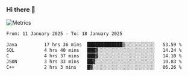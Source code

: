 ### Hi there 👋

![Metrics](https://github.com/radoapx/radoapx/blob/main/github-metrics.svg)

<!--START_SECTION:waka-->

```txt
From: 11 January 2025 - To: 18 January 2025

Java          17 hrs 36 mins  █████████████▒░░░░░░░░░░░   53.59 %
SQL           4 hrs 40 mins   ███▓░░░░░░░░░░░░░░░░░░░░░   14.24 %
C             4 hrs 37 mins   ███▓░░░░░░░░░░░░░░░░░░░░░   14.10 %
JSON          3 hrs 33 mins   ██▓░░░░░░░░░░░░░░░░░░░░░░   10.83 %
C++           2 hrs 3 mins    █▓░░░░░░░░░░░░░░░░░░░░░░░   06.26 %
```

<!--END_SECTION:waka-->

<!--
**radoapx/radoapx** is a ✨ _special_ ✨ repository because its `README.md` (this file) appears on your GitHub profile.

Here are some ideas to get you started:

- 🔭 I’m currently working on ...
- 🌱 I’m currently learning ...
- 👯 I’m looking to collaborate on ...
- 🤔 I’m looking for help with ...
- 💬 Ask me about ...
- 📫 How to reach me: ...
- 😄 Pronouns: ...
- ⚡ Fun fact: ...
-->
